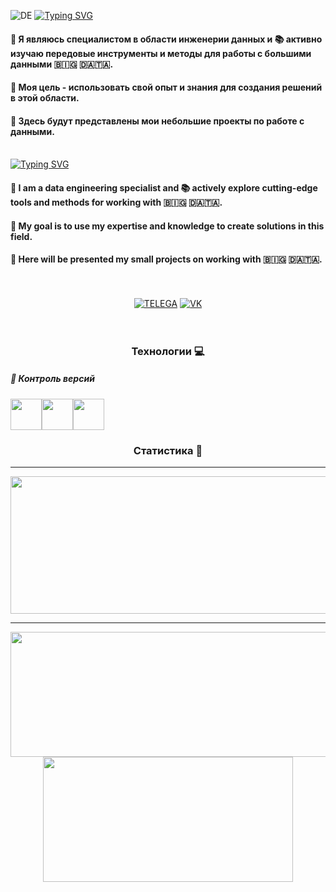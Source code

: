 ![DE](https://t3.ftcdn.net/jpg/03/45/31/28/360_F_345312834_y1esquNNNnxZumL9UwVTnzg7qpeb95Dx.jpg)
[![Typing SVG](https://readme-typing-svg.herokuapp.com?color=%FFFFFF&lines=Всем+привет👋+My+Data+Engineering🔋)](https://git.io/typing-svg)
<br>
#### 🚩 Я являюсь специалистом в области инженерии данных и 📚 активно изучаю передовые инструменты и методы для работы с большими данными 🇧🇮🇬 🇩🇦🇹🇦. 
#### 🎯 Моя цель - использовать свой опыт и знания для создания решений в этой области. 
#### 💾 Здесь будут представлены мои небольшие проекты по работе с данными. <br><br>

[![Typing SVG](https://readme-typing-svg.herokuapp.com?color=%FFFFFF&lines=📖+CLICK+MY+PROJECT+📖)](https://github.com/DmitryTyurin/data-engineering-public)

#### 🚩 I am a data engineering specialist and 📚 actively explore cutting-edge tools and methods for working with 🇧🇮🇬 🇩🇦🇹🇦. 
#### 🎯 My goal is to use my expertise and knowledge to create solutions in this field. 
#### 💾 Here will be presented my small projects on working with 🇧🇮🇬 🇩🇦🇹🇦. <br><br><br>

<div align="center">

[![TELEGA](https://img.icons8.com/?size=100&id=63306&format=png&color=000000)](https://t.me/DmitryTyurin)
[![VK](https://img.icons8.com/?size=100&id=oa4chNZ4S5fa&format=png&color=000000)](https://vk.com/dmitrityurin)
<br>
<br>
<br>

</div>


<div align="center">

### Технологии 💻

</div>

##### 🧰 Контроль версий
<img height="50" src="https://user-images.githubusercontent.com/25181517/192108372-f71d70ac-7ae6-4c0d-8395-51d8870c2ef0.png"><img height="50" src="https://user-images.githubusercontent.com/25181517/192108374-8da61ba1-99ec-41d7-80b8-fb2f7c0a4948.png"><img height="50" src="https://user-images.githubusercontent.com/25181517/192108376-c675d39b-90f6-4073-bde6-5a9291644657.png">

<div align="center">

### Статистика 🎢

</div>



---


  
<p align="center">
  <img width="800" height="220" src="https://streak-stats.demolab.com?user=DmitryTyurin&theme=highcontrast&hide_border=true&border_radius=5&card_width=800">
</p>


---




<p align="center">
  <img width="600" height="200" src="https://github-readme-stats.vercel.app/api?username=DmitryTyurin&show_icons=true&theme=vision-friendly-dark">
  <img width="400" height="200" src="https://github-readme-stats.vercel.app/api/top-langs/?username=DmitryTyurin&size_weight=0.0005&count_weight=0.3&layout=compact&theme=vision-friendly-dark">
</p>
 


<div id="header" align="center">
  <img src="https://komarev.com/ghpvc/?username=DmitryTyurin&style=for-the-badge&color=orange" alt=""/>
</div>




